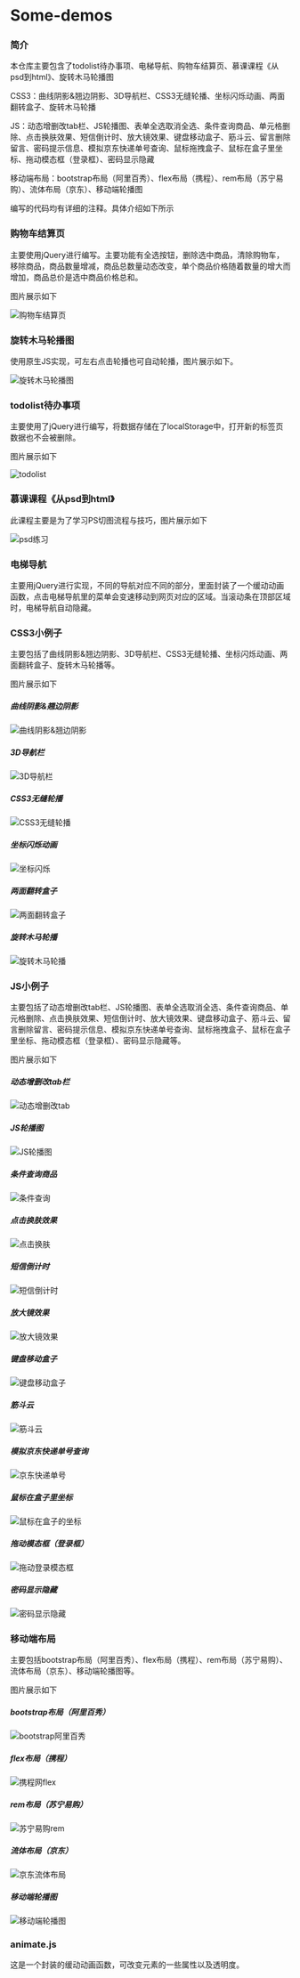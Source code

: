 # Some-demos

### 简介

本仓库主要包含了todolist待办事项、电梯导航、购物车结算页、慕课课程《从psd到html》、旋转木马轮播图

CSS3：曲线阴影&翘边阴影、3D导航栏、CSS3无缝轮播、坐标闪烁动画、两面翻转盒子、旋转木马轮播

JS：动态增删改tab栏、JS轮播图、表单全选取消全选、条件查询商品、单元格删除、点击换肤效果、短信倒计时、放大镜效果、键盘移动盒子、筋斗云、留言删除留言、密码提示信息、模拟京东快递单号查询、鼠标拖拽盒子、鼠标在盒子里坐标、拖动模态框（登录框）、密码显示隐藏

移动端布局：bootstrap布局（阿里百秀）、flex布局（携程）、rem布局（苏宁易购）、流体布局（京东）、移动端轮播图

编写的代码均有详细的注释。具体介绍如下所示

### 购物车结算页

主要使用jQuery进行编写。主要功能有全选按钮，删除选中商品，清除购物车，移除商品，商品数量增减，商品总数量动态改变，单个商品价格随着数量的增大而增加，商品总价是选中商品价格总和。

图片展示如下

![购物车结算页](https://github.com/sunyan1998/Some-demos/blob/main/readImg/购物车结算页.jpg)

### 旋转木马轮播图

使用原生JS实现，可左右点击轮播也可自动轮播，图片展示如下。

![旋转木马轮播图](https://github.com/sunyan1998/Some-demos/blob/main/readImg/旋转木马轮播图.png)

### todolist待办事项

主要使用了jQuery进行编写，将数据存储在了localStorage中，打开新的标签页数据也不会被删除。

图片展示如下

![todolist](https://github.com/sunyan1998/Some-demos/blob/main/readImg/todolist.jpg)

### 慕课课程《从psd到html》

此课程主要是为了学习PS切图流程与技巧，图片展示如下

![psd练习](https://github.com/sunyan1998/Some-demos/blob/main/readImg/psd练习.jpg)

### 电梯导航

主要用jQuery进行实现，不同的导航对应不同的部分，里面封装了一个缓动动画函数，点击电梯导航里的菜单会变速移动到网页对应的区域。当滚动条在顶部区域时，电梯导航自动隐藏。

### CSS3小例子

主要包括了曲线阴影&翘边阴影、3D导航栏、CSS3无缝轮播、坐标闪烁动画、两面翻转盒子、旋转木马轮播等。

图片展示如下

##### 曲线阴影&翘边阴影

![曲线阴影&翘边阴影](https://github.com/sunyan1998/Some-demos/blob/main/readImg/曲线阴影&翘边阴影.png)

##### 3D导航栏

![3D导航栏](https://github.com/sunyan1998/Some-demos/blob/main/readImg/3D导航栏.gif)

##### CSS3无缝轮播

![CSS3无缝轮播](https://github.com/sunyan1998/Some-demos/blob/main/readImg/CSS3无缝轮播.gif)

##### 坐标闪烁动画

![坐标闪烁](https://github.com/sunyan1998/Some-demos/blob/main/readImg/坐标闪烁.gif)

##### 两面翻转盒子

![两面翻转盒子](https://github.com/sunyan1998/Some-demos/blob/main/readImg/两面翻转盒子.gif)

##### 旋转木马轮播

![旋转木马轮播](https://github.com/sunyan1998/Some-demos/blob/main/readImg/旋转木马轮播.gif)

### JS小例子

主要包括了动态增删改tab栏、JS轮播图、表单全选取消全选、条件查询商品、单元格删除、点击换肤效果、短信倒计时、放大镜效果、键盘移动盒子、筋斗云、留言删除留言、密码提示信息、模拟京东快递单号查询、鼠标拖拽盒子、鼠标在盒子里坐标、拖动模态框（登录框）、密码显示隐藏等。

图片展示如下

##### 动态增删改tab栏

![动态增删改tab](https://github.com/sunyan1998/Some-demos/blob/main/readImg/动态增删改tab.gif)

##### JS轮播图

![JS轮播图](https://github.com/sunyan1998/Some-demos/blob/main/readImg/JS轮播图.png)

##### 条件查询商品

![条件查询](https://github.com/sunyan1998/Some-demos/blob/main/readImg/条件查询.png)

##### 点击换肤效果

![点击换肤](https://github.com/sunyan1998/Some-demos/blob/main/readImg/点击换肤.gif)

##### 短信倒计时

![短信倒计时](https://github.com/sunyan1998/Some-demos/blob/main/readImg/短信倒计时.png)

##### 放大镜效果

![放大镜效果](https://github.com/sunyan1998/Some-demos/blob/main/readImg/放大镜效果.png)

##### 键盘移动盒子

![键盘移动盒子](https://github.com/sunyan1998/Some-demos/blob/main/readImg/键盘移动盒子.gif)

##### 筋斗云

![筋斗云](https://github.com/sunyan1998/Some-demos/blob/main/readImg/筋斗云.gif)

##### 模拟京东快递单号查询

![京东快递单号](https://github.com/sunyan1998/Some-demos/blob/main/readImg/京东快递单号.png)

##### 鼠标在盒子里坐标

![鼠标在盒子的坐标](https://github.com/sunyan1998/Some-demos/blob/main/readImg/鼠标在盒子的坐标.png)

##### 拖动模态框（登录框）

![拖动登录模态框](https://github.com/sunyan1998/Some-demos/blob/main/readImg/拖动登录模态框.png)

##### 密码显示隐藏

![密码显示隐藏](https://github.com/sunyan1998/Some-demos/blob/main/readImg/密码显示隐藏.jpg)

### 移动端布局

主要包括bootstrap布局（阿里百秀）、flex布局（携程）、rem布局（苏宁易购）、流体布局（京东）、移动端轮播图等。

图片展示如下

##### bootstrap布局（阿里百秀）

![bootstrap阿里百秀](https://github.com/sunyan1998/Some-demos/blob/main/readImg/bootstrap阿里百秀.jpg)

##### flex布局（携程）

![携程网flex](https://github.com/sunyan1998/Some-demos/blob/main/readImg/携程网flex.jpg)

##### rem布局（苏宁易购）

![苏宁易购rem](https://github.com/sunyan1998/Some-demos/blob/main/readImg/苏宁易购rem.jpg)

##### 流体布局（京东）

![京东流体布局](https://github.com/sunyan1998/Some-demos/blob/main/readImg/京东流体布局.jpg)

##### 移动端轮播图

![移动端轮播图](https://github.com/sunyan1998/Some-demos/blob/main/readImg/移动端轮播图.png)

### animate.js

这是一个封装的缓动动画函数，可改变元素的一些属性以及透明度。
